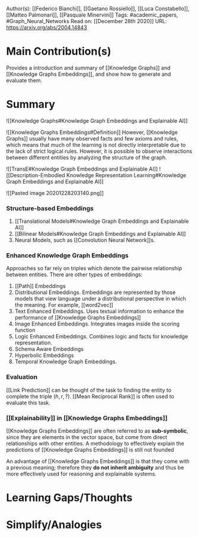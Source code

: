 Author(s): [[Federico Bianchi]], [[Gaetano Rossiello]], [[Luca Constabello]], [[Matteo Palmonari]], [[Pasquale Minervini]]
Tags: #academic_papers, #Graph_Neural_Networks 
Read on: [[December 28th 2020]]
URL: https://arxiv.org/abs/2004.14843
# Main Contribution(s)
Provides a introduction and summary of [[Knowledge Graphs]] and [[Knowledge Graphs Embeddings]], and show how to generate and evaluate them.
# Summary
![[Knowledge Graphs#Knowledge Graph Embeddings and Explainable AI]]

![[Knowledge Graphs Embeddings#Definition]]
However, [[Knowledge Graphs]] usually have many observed facts and few axioms and rules, which means that much of the learning is not directly interpretable due to the lack of strict logical rules. However, it is possible to observe interactions between different entities by analyzing the structure of the graph.

![[TransE#Knowledge Graph Embeddings and Explainable AI]]
![[Description-Embodied Knowledge Representation Learning#Knowledge Graph Embeddings and Explainable AI]]

![[Pasted image 20201228203140.png]]

### Structure-based Embeddings
1. [[Translational Models#Knowledge Graph Embeddings and Explainable AI]]
2. [[Bilinear Models#Knowledge Graph Embeddings and Explainable AI]]
3. Neural Models, such as [[Convolution Neural Network]]s.

### Enhanced Knowledge Graph Embeddings
Approaches so far rely on triples which denote the pairwise relationship between entities. There are other types of embeddings:
1. [[Path]] Embeddings
2. Distributional Embeddings. Embeddings are represented by those models that view language under a distributional perspective in which the meaning. For example, [[word2vec]]
3. Text Enhanced Embeddings. Uses textual information to enhance the performance of [[Knowledge Graphs Embeddings]]
4. Image Enhanced Embeddings. Integrates images inside the scoring function
5. Logic Enhanced Embeddings. Combines logic and facts for knowledge representation.
6. Schema Aware Embeddings
7. Hyperbolic Embeddings
8. Temporal Knowledge Graph Embeddings.

### Evaluation
[[Link Prediction]] can be thought of the task to finding the entity to complete the triple $(h,r,?)$. [[Mean Reciprocal Rank]] is often used to evaluate this task.

### [[Explainability]] in [[Knowledge Graphs Embeddings]]
[[Knowledge Graphs Embeddings]] are often referred to as **sub-symbolic**, since they are elements in the vector space, but come from direct relationships with other entities. A methodology to effectively explain the predictions of [[Knowledge Graphs Embeddings]] is still not founded

An advantage of [[Knowledge Graphs Embeddings]] is that they come with a previous meaning; therefore they **do not inherit ambiguity** and thus be more effectively used for reasoning and explainable systems.
# Learning Gaps/Thoughts
# Simplify/Analogies